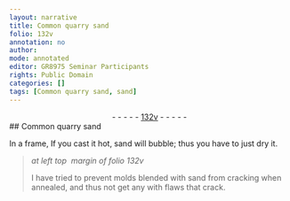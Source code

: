 ```yaml
---
layout: narrative
title: Common quarry sand
folio: 132v
annotation: no
author:
mode: annotated
editor: GR8975 Seminar Participants
rights: Public Domain
categories: []
tags: [Common quarry sand, sand]
---
```


 <div class="folio" align="center">- - - - - <a href="http://gallica.bnf.fr/ark:/12148/btv1b10500001g/f270.item.r=" target="_blank">132v</a> - - - - - </div> 
## <span class="material">Common quarry sand</span>

 
 In a frame, If you cast it hot, <span class="material">sand</span> will bubble; thus you have to just dry it. 
 
> *at left top  margin of folio 132v*
> 
> I have tried to prevent molds blended with <span class="material">sand</span> from cracking when annealed, and thus not get any with flaws that crack. 
 